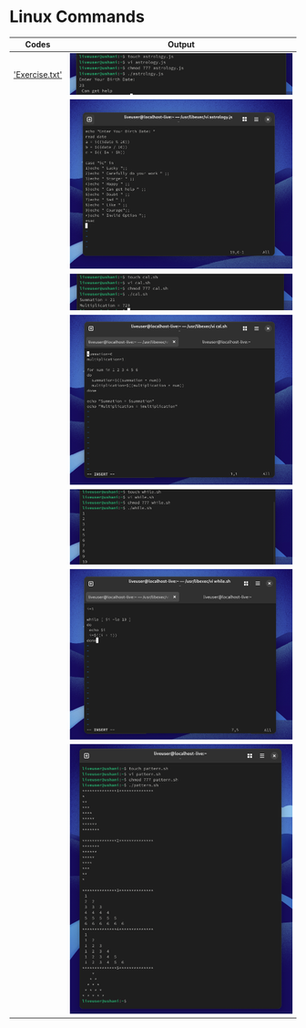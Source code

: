 
# Linux Commands

  | Codes | Output |
  |-------|--------|
  |['Exercise.txt'](./LINUX_Commands/Codes/Exercise.txt)|![1_1.png](./LINUX_Commands/Outputs/1_1.png)|
  | |![1_2.png](./LINUX_Commands/Outputs/1_2.png)|
  | |![2_1.png](./LINUX_Commands/Outputs/2_1.png)|
  | |![2_2.png](./LINUX_Commands/Outputs/2_2.png)|
  | |![3_1.png](./LINUX_Commands/Outputs/3_1.png)|
  | |![3_2.png](./LINUX_Commands/Outputs/3_2.png)|
  | |![4.png](./LINUX_Commands/Outputs/4.png)|
